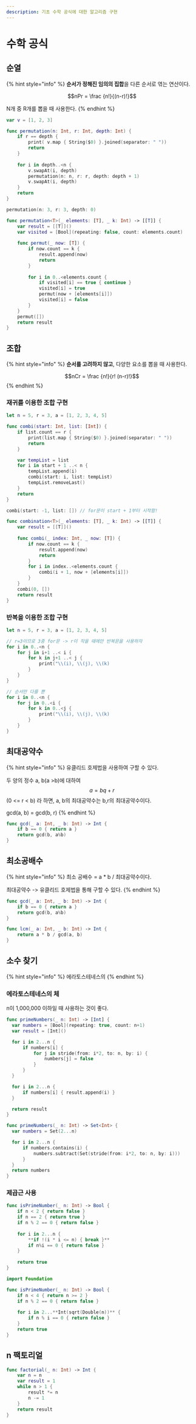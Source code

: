 ```yaml
---
description: 기초 수학 공식에 대한 알고리즘 구현
---
```


# 수학 공식

## 순열

{% hint style="info" %}
**순서가 정해진 임의의 집합**을 다른 순서로 엮는 연산이다.&#x20;

$$nPr = \frac {n!}{(n-r)!}$$

N개 중 R개를 뽑을 때 사용한다.
{% endhint %}

```swift
var v = [1, 2, 3]

func permutation(n: Int, r: Int, depth: Int) {
    if r == depth {
        print( v.map { String($0) }.joined(separator: " "))
        return
    }
    
    for i in depth..<n {
        v.swapAt(i, depth)
        permutation(n: n, r: r, depth: depth + 1)
        v.swapAt(i, depth)
    }
    return
}

permutation(n: 3, r: 3, depth: 0)
```

```swift
func permutation<T>(_ elements: [T], _ k: Int) -> [[T]] {
    var result = [[T]]()
    var visited = [Bool](repeating: false, count: elements.count)
    
    func permut(_ now: [T]) {
        if now.count == k {
            result.append(now)
            return
        }
        
        for i in 0..<elements.count {
            if visited[i] == true { continue }
            visited[i] = true
            permut(now + [elements[i]])
            visited[i] = false
        }
    }
    permut([])
    return result
}
```



## 조합

{% hint style="info" %}
**순서를 고려하지 않고**, 다양한 요소를 뽑을 때 사용한다.

$$nCr = \frac {n!}{r! (n-r)!}$$
{% endhint %}

### 재귀를 이용한 조합 구현

```swift
let n = 5, r = 3, a = [1, 2, 3, 4, 5]

func combi(start: Int, list: [Int]) {
    if list.count == r {
        print(list.map { String($0) }.joined(separator: " "))
        return
    }

    var tempList = list
    for i in start + 1 ..< n {
        tempList.append(i)
        combi(start: i, list: tempList)
        tempList.removeLast()
    }
    return
}

combi(start: -1, list: []) // for문이 start + 1부터 시작함!
```

```swift
func combination<T>(_ elements: [T], _ k: Int) -> [[T]] {
    var result = [[T]]()
    
    func combi(_ index: Int, _ now: [T]) {
        if now.count == k {
            result.append(now)
            return
        }
        for i in index..<elements.count {
            combi(i + 1, now + [elements[i]])
        }
    }
    combi(0, [])
    return result
}
```

### 반복을 이용한 조합 구현

```swift
let n = 5, r = 3, a = [1, 2, 3, 4, 5]

// r=3이므로 3중 for문 -> r이 작을 때에만 반복문을 사용하자
for i in 0..<n {
	for j in i+1 ..< i {
		for k in j+1 ..< j {
			print("\\(i), \\(j), \\(k)
		}
	}
}

// 순서만 다를 뿐
for i in 0..<n {
	for j in 0..<i {
		for k in 0..<j {
			print("\\(i), \\(j), \\(k)
		}
	}
}
```

## 최대공약수

{% hint style="info" %}
유클리드 호제법을 사용하여 구할 수 있다.

두 양의 정수 a, b(a >b)에 대하여 $$a = bq + r$$(0 <= r < b) 라 하면, a, b의 최대공약수는 b,r의 최대공약수이다.

gcd(a, b) = gcd(b, r)
{% endhint %}

```swift
func gcd(_ a: Int, _ b: Int) -> Int {
    if b == 0 { return a }
    return gcd(b, a%b)
}
```

## 최소공배수

{% hint style="info" %}
최소 공배수 = a \* b / 최대공약수이다.

최대공약수 -> 유클리드 호제법을 통해 구할 수 있다.
{% endhint %}

```swift
func gcd(_ a: Int, _ b: Int) -> Int {
    if b == 0 { return a }
    return gcd(b, a%b)
}

func lcm(_ a: Int, _ b: Int) -> Int {
    return a * b / gcd(a, b)
}
```

## 소수 찾기

{% hint style="info" %}
에라토스테네스의&#x20;
{% endhint %}

### 에라토스테네스의 체

&#x20;n이 1,000,000 이하일 때 사용하는 것이 좋다.

```swift
func primeNumbers(_ n: Int) -> [Int] {
  var numbers = [Bool](repeating: true, count: n+1)
  var result = [Int]()

  for i in 2...n {
      if numbers[i] {
          for j in stride(from: i*2, to: n, by: i) {
              numbers[j] = false
          }
      }
  }

  for i in 2...n {
      if numbers[i] { result.append(i) }
  }

  return result
}
```

```swift
func primeNumbers(_ n: Int) -> Set<Int> {
  var numbers = Set(2...n)

  for i in 2...n {
      if numbers.contains(i) {
          numbers.subtract(Set(stride(from: i*2, to: n, by: i)))
      }
  }
  return numbers
}
```

### 제곱근 사용

```swift
func isPrimeNumber(_ n: Int) -> Bool {
    if n < 2 { return false }
    if n == 2 { return true }
    if n % 2 == 0 { return false }
    
    for i in 2...n {
        **if !(i * i <= n) { break }**
        if n%i == 0 { return false }
    }
    
    return true
}
```

```swift
import Foundation

func isPrimeNumber(_ n: Int) -> Bool {
    if n < 4 { return n >= 2 }
    if n % 2 == 0 { return false }
    
    for i in 2...**Int(sqrt(Double(n))** {
        if n % i == 0 { return false }
    }
    return true
}
```

## n 팩토리얼

```swift
func factorial(_ n: Int) -> Int {
    var n = n
    var result = 1
    while n > 1 {
        result *= n
        n -= 1
    }
    return result
}
```
